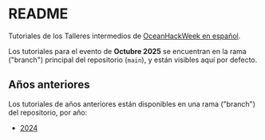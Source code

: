 # README

Tutoriales de los Talleres intermedios de [OceanHackWeek en español](https://intercoonecta.github.io).

Los tutoriales para el evento de **Octubre 2025** se encuentran en la rama ("branch") principal del repositorio (`main`), y están visibles aquí por defecto.

## Años anteriores

Los tutoriales de años anteriores están disponibles en una rama ("branch") del repositorio, por año:

- [2024](https://github.com/Intercoonecta/Talleres_intermedios/tree/ohwe24)
